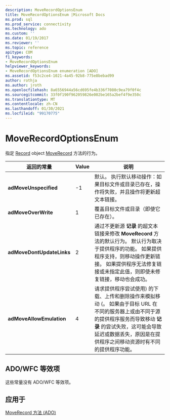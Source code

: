```yaml
---
description: MoveRecordOptionsEnum
title: MoveRecordOptionsEnum |Microsoft Docs
ms.prod: sql
ms.prod_service: connectivity
ms.technology: ado
ms.custom: ''
ms.date: 01/19/2017
ms.reviewer: ''
ms.topic: reference
apitype: COM
f1_keywords:
- MoveRecordOptionsEnum
helpviewer_keywords:
- MoveRecordOptionsEnum enumeration [ADO]
ms.assetid: f53c2ce4-1021-4a45-92b8-775e8bebad99
author: rothja
ms.author: jroth
ms.openlocfilehash: 8a6556944a56cd695fe4b336f7080c9ea79f0f4c
ms.sourcegitcommit: 33f0f190f962059826e002be165a2bef4f9e350c
ms.translationtype: MT
ms.contentlocale: zh-CN
ms.lasthandoff: 01/30/2021
ms.locfileid: "99170775"
---
```

# <a name="moverecordoptionsenum"></a>MoveRecordOptionsEnum
指定 [Record](./record-object-ado.md) object [MoveRecord](./moverecord-method-ado.md) 方法的行为。  
  
|返回的常量|Value|说明|  
|--------------|-----------|-----------------|  
|**adMoveUnspecified**|-1|默认。 执行默认移动操作：如果目标文件或目录已存在，操作将失败，并且操作将更新超文本链接。|  
|**adMoveOverWrite**|1|覆盖目标文件或目录（即使它已存在）。|  
|**adMoveDontUpdateLinks**|2|通过不更新源 **记录** 的超文本链接来修改 **MoveRecord** 方法的默认行为。 默认行为取决于提供程序的功能。 如果提供程序支持，则移动操作更新链接。 如果提供程序无法修复链接或未指定此值，则即使未修复链接，移动也会成功。|  
|**adMoveAllowEmulation**|4|请求提供程序尝试使用) 的下载、上传和删除操作来模拟移动 (。 如果由于目标 URL 在不同的服务器上或由不同于源的提供程序服务而导致移动 **记录** 的尝试失败，这可能会导致延迟或数据丢失，原因是在提供程序之间移动资源时有不同的提供程序功能。|  
  
## <a name="adowfc-equivalent"></a>ADO/WFC 等效项  
 这些常量没有 ADO/WFC 等效项。  
  
## <a name="applies-to"></a>应用于  
 [MoveRecord 方法 (ADO)](./moverecord-method-ado.md)